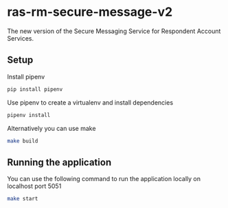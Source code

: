 # ras-rm-secure-message-v2
The new version of the Secure Messaging Service for Respondent Account Services.

## Setup

Install pipenv
```bash
pip install pipenv
```

Use pipenv to create a virtualenv and install dependencies
```bash
pipenv install
```

Alternatively you can use make
```bash
make build
```

## Running the application

You can use the following command to run the application locally on localhost port 5051
```bash
make start
```